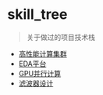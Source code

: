 # skill_tree

> 关于做过的项目技术栈

- [高性能计算集群](hpc_cluster.md)
- [EDA平台](eda_platform.md)
- [GPU并行计算](gpu_parallel_computing.md)
- [滤波器设计](design_saw.md)
